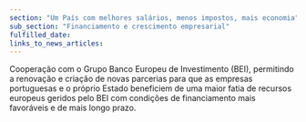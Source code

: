 ```yaml
---
section: "Um País com melhores salários, menos impostos, mais economia"
sub_section: "Financiamento e crescimento empresarial"
fulfilled_date:
links_to_news_articles:
---
```


Cooperação com o Grupo Banco Europeu de Investimento (BEI), permitindo a renovação e criação de novas parcerias para que as empresas portuguesas e o próprio Estado beneficiem de uma maior fatia de recursos europeus geridos pelo BEI com condições de financiamento mais favoráveis e de mais longo prazo.
